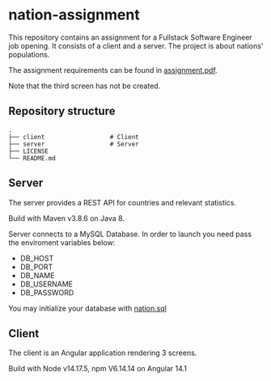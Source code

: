 # nation-assignment

This repository contains an assignment for a Fullstack Software Engineer job opening. It consists of a client and a server. 
The project is about nations' populations. 

The assignment requirements can be found in [assignment.pdf](https://github.com/Elizakats/nation-assignment/blob/main/assignment.pdf).

Note that the third screen has not be created.

## Repository structure
```
.
├── client                  # Client
├── server                  # Server
├── LICENSE
└── README.md
```
## Server
The server provides a REST API for countries and relevant statistics.

Build with Maven v3.8.6 on Java 8.

Server connects to a MySQL Database. In order to launch you need pass the enviroment variables below:
- DB_HOST
- DB_PORT
- DB_NAME
- DB_USERNAME
- DB_PASSWORD

You may initialize your database with [nation.sql](https://github.com/Elizakats/nation-assignment/blob/main/server/docs/nation.sql)

## Client
The client is an Angular application rendering 3 screens. 

Build with Node v14.17.5, npm V6.14.14 on Angular 14.1
